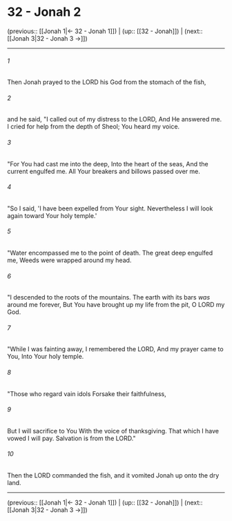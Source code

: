 # 32 - Jonah 2

(previous:: [[Jonah 1|← 32 - Jonah 1]]) | (up:: [[32 - Jonah]]) | (next:: [[Jonah 3|32 - Jonah 3 →]])

***


###### 1 
Then Jonah prayed to the LORD his God from the stomach of the fish, 

###### 2 
and he said, "I called out of my distress to the LORD, And He answered me. I cried for help from the depth of Sheol; You heard my voice. 

###### 3 
"For You had cast me into the deep, Into the heart of the seas, And the current engulfed me. All Your breakers and billows passed over me. 

###### 4 
"So I said, 'I have been expelled from Your sight. Nevertheless I will look again toward Your holy temple.' 

###### 5 
"Water encompassed me to the point of death. The great deep engulfed me, Weeds were wrapped around my head. 

###### 6 
"I descended to the roots of the mountains. The earth with its bars _was_ around me forever, But You have brought up my life from the pit, O LORD my God. 

###### 7 
"While I was fainting away, I remembered the LORD, And my prayer came to You, Into Your holy temple. 

###### 8 
"Those who regard vain idols Forsake their faithfulness, 

###### 9 
But I will sacrifice to You With the voice of thanksgiving. That which I have vowed I will pay. Salvation is from the LORD." 

###### 10 
Then the LORD commanded the fish, and it vomited Jonah up onto the dry land.

***

(previous:: [[Jonah 1|← 32 - Jonah 1]]) | (up:: [[32 - Jonah]]) | (next:: [[Jonah 3|32 - Jonah 3 →]])
